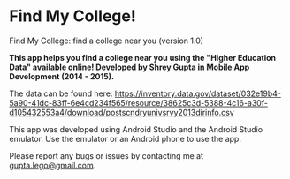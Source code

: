 Find My College!
==========

Find My College: find a college near you (version 1.0)

**This app helps you find a college near you using the "Higher Education Data" available online! Developed by Shrey Gupta in Mobile App Development (2014 - 2015).**

The data can be found here: https://inventory.data.gov/dataset/032e19b4-5a90-41dc-83ff-6e4cd234f565/resource/38625c3d-5388-4c16-a30f-d105432553a4/download/postscndryunivsrvy2013dirinfo.csv

This app was developed using Android Studio and the Android Studio emulator. Use the emulator or an Android phone to use the app.

Please report any bugs or issues by contacting me at gupta.lego@gmail.com.
